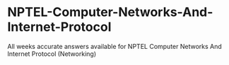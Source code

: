 # NPTEL-Computer-Networks-And-Internet-Protocol
All weeks accurate answers available for NPTEL Computer Networks And Internet Protocol (Networking)
